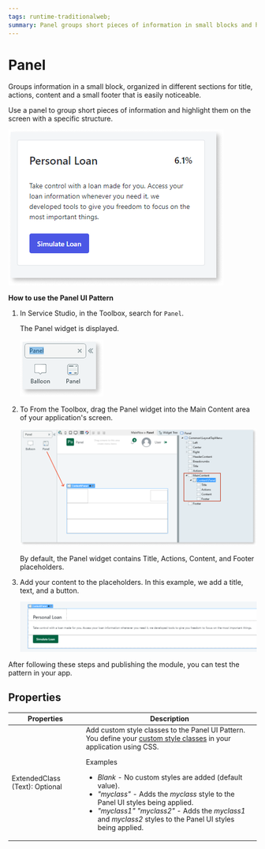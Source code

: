 ```yaml
---
tags: runtime-traditionalweb; 
summary: Panel groups short pieces of information in small blocks and highlights them on the screen with a specific structure.
---
```


# Panel

Groups information in a small block, organized in different sections for title, actions, content and a small footer that is easily noticeable.

Use a panel to group short pieces of information and highlight them on the screen with a specific structure. 

![](<images/panel-1.png>)

**How to use the Panel UI Pattern**

1. In Service Studio, in the Toolbox, search for `Panel`.
  
     The Panel widget is displayed.

    ![](<images/panel-2-ss.png>)

1. To From the Toolbox, drag the Panel widget into the Main Content area of your application's screen. 

   ![](<images/panel-3-ss.png>)

    By default, the Panel widget contains Title, Actions, Content, and Footer placeholders.

1. Add your content to the placeholders. In this example, we add a title, text, and a button.


    ![](<images/panel-4-ss.png>)

After following these steps and publishing the module, you can test the pattern in your app.

## Properties

| **Properties** |  **Description** |  
|---|---|
| ExtendedClass (Text): Optional |  Add custom style classes to the Panel UI Pattern. You define your [custom style classes](../../../../../develop/ui/look-feel/css.md) in your application using CSS. <p>Examples <ul><li>_Blank_ - No custom styles are added (default value).</li><li>_"myclass"_ - Adds the _myclass_ style to the Panel UI styles being applied.</li><li>_"myclass1" "myclass2"_ - Adds the _myclass1_ and _myclass2_ styles to the Panel UI styles being applied.</li></ul></p> |

  
